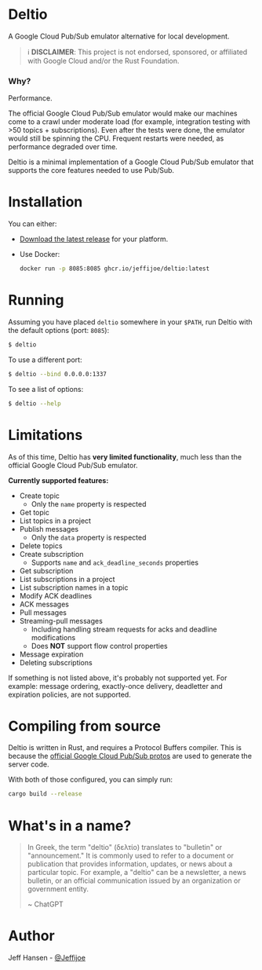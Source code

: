 # Deltio

A Google Cloud Pub/Sub emulator alternative for local development.

> ℹ️ **DISCLAIMER**: This project is not endorsed, sponsored, or affiliated with Google Cloud and/or the Rust Foundation.

### Why?

Performance.

The official Google Cloud Pub/Sub emulator would make our machines come to a crawl under moderate load (for example, 
integration testing with >50 topics + subscriptions). Even after the tests were done, the emulator would still be 
spinning the CPU. Frequent restarts were needed, as performance degraded over time.   

Deltio is a minimal implementation of a Google Cloud Pub/Sub emulator that supports the core features needed
to use Pub/Sub.

# Installation

You can either:

* [Download the latest release](https://github.com/jeffijoe/deltio/releases/latest) for your platform.
* Use Docker:

  ```bash
  docker run -p 8085:8085 ghcr.io/jeffijoe/deltio:latest
  ```

# Running

Assuming you have placed `deltio` somewhere in your `$PATH`, run Deltio with the default options (port: `8085`):

```bash
$ deltio
```

To use a different port:

```bash
$ deltio --bind 0.0.0.0:1337
```

To see a list of options:

```bash
$ deltio --help
```

# Limitations

As of this time, Deltio has **very limited functionality**, much less than the official Google Cloud Pub/Sub emulator.

**Currently supported features:**

* Create topic
  * Only the `name` property is respected
* Get topic
* List topics in a project
* Publish messages
  * Only the `data` property is respected
* Delete topics
* Create subscription
  * Supports `name` and `ack_deadline_seconds` properties
* Get subscription
* List subscriptions in a project
* List subscription names in a topic
* Modify ACK deadlines
* ACK messages
* Pull messages
* Streaming-pull messages
  * Including handling stream requests for acks and deadline modifications
  * Does **NOT** support flow control properties
* Message expiration
* Deleting subscriptions

If something is not listed above, it's probably not supported yet. For example: message ordering, exactly-once delivery, deadletter and expiration policies, are not supported.

# Compiling from source

Deltio is written in Rust, and requires a Protocol Buffers compiler. This is because the [official Google Cloud Pub/Sub protos](https://github.com/googleapis/googleapis/blob/master/google/pubsub/v1/pubsub.proto) are used to generate the server code.

With both of those configured, you can simply run:

```bash
cargo build --release
```

# What's in a name?

> In Greek, the term "deltio" (δελτίο) translates to "bulletin" or "announcement." It is commonly used to refer to a document or publication that provides information, updates, or news about a particular topic. For example, a "deltio" can be a newsletter, a news bulletin, or an official communication issued by an organization or government entity.
>
>~ ChatGPT

# Author

Jeff Hansen - [@Jeffijoe](https://twitter.com/Jeffijoe)